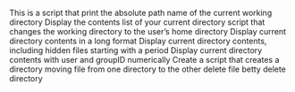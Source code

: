 This is a script that print the absolute path name of the current working directory
Display the contents list of your current directory
script that changes the working directory to the user’s home directory
Display current directory contents in a long format
Display current directory contents, including hidden files starting with a period
Display current directory contents with user and groupID numerically
Create a script that creates a directory
moving file from one directory to the other
delete file betty
delete directory
